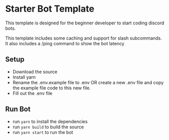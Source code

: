 # Starter Bot Template

This template is designed for the beginner developer to start coding discord bots.

This template includes some caching and support for slash subcommands.
It also includes a /ping command to show the bot latency

## Setup

- Download the source
- Install yarn
- Rename the .env.example file to .env OR create a new .env file and copy the example file code to this new file.
- Fill out the .env file

## Run Bot

- run `yarn` to install the dependencies
- run `yarn build` to build the source
- run `yarn start` to run the bot
